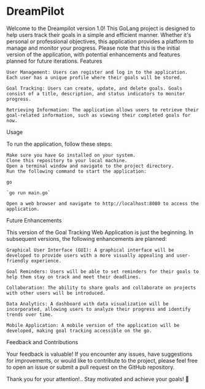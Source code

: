 # DreamPilot
Welcome to the Dreampilot version 1.0! 
This GoLang project is designed to help users track their goals in a simple and efficient manner. Whether it's personal or professional objectives, this application provides a platform to manage and monitor your progress. Please note that this is the initial version of the application, with potential enhancements and features planned for future iterations.
Features

    User Management: Users can register and log in to the application. Each user has a unique profile where their goals will be stored.

    Goal Tracking: Users can create, update, and delete goals. Goals consist of a title, description, and status indicators to monitor progress.

    Retrieving Information: The application allows users to retrieve their goal-related information, such as viewing their completed goals for now. 

Usage

To run the application, follow these steps:

    Make sure you have Go installed on your system.
    Clone this repository to your local machine.
    Open a terminal window and navigate to the project directory.
    Run the following command to start the application:

    go

    `go run main.go`

    Open a web browser and navigate to http://localhost:8080 to access the application.

Future Enhancements

This version of the Goal Tracking Web Application is just the beginning. In subsequent versions, the following enhancements are planned:

    Graphical User Interface (GUI): A graphical interface will be developed to provide users with a more visually appealing and user-friendly experience.

    Goal Reminders: Users will be able to set reminders for their goals to help them stay on track and meet their deadlines.

    Collaboration: The ability to share goals and collaborate on projects with other users will be introduced.

    Data Analytics: A dashboard with data visualization will be incorporated, allowing users to analyze their progress and identify trends over time.

    Mobile Application: A mobile version of the application will be developed, making goal tracking accessible on the go.

Feedback and Contributions

Your feedback is valuable! If you encounter any issues, have suggestions for improvements, or would like to contribute to the project, please feel free to open an issue or submit a pull request on the GitHub repository.

Thank you for your attention!.. Stay motivated and achieve your goals! 🚀
